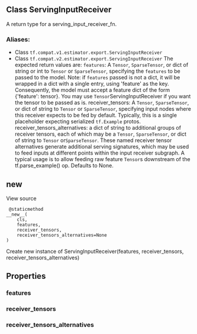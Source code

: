 ## Class ServingInputReceiver
A return type for a serving_input_receiver_fn.
### Aliases:
- Class `tf.compat.v1.estimator.export.ServingInputReceiver`
- Class `tf.compat.v2.estimator.export.ServingInputReceiver`
The expected return values are: `features`: A `Tensor`, `SparseTensor`, or dict of string or int to `Tensor` or `SparseTensor`, specifying the `features` to be passed to the model. Note: if `features` passed is not a dict, it will be wrapped in a dict with a single entry, using 'feature' as the key. Consequently, the model must accept a feature dict of the form {'feature': tensor}. You may use `Tensor`ServingInputReceiver if you want the tensor to be passed as is. receiver_tensors: A `Tensor`, `SparseTensor`, or dict of string to `Tensor` or `SparseTensor`, specifying input nodes where this receiver expects to be fed by default. Typically, this is a single placeholder expecting serialized `tf.Example` protos. receiver_tensors_alternatives: a dict of string to additional groups of receiver tensors, each of which may be a `Tensor`, `SparseTensor`, or dict of string to `Tensor` or`SparseTensor`. These named receiver tensor alternatives generate additional serving signatures, which may be used to feed inputs at different points within the input receiver subgraph. A typical usage is to allow feeding raw feature `Tensor`s downstream of the tf.parse_example() op. Defaults to None.
## __new__
View source

```
 @staticmethod
__new__(
    cls,
    features,
    receiver_tensors,
    receiver_tensors_alternatives=None
)
```
Create new instance of ServingInputReceiver(features, receiver_tensors, receiver_tensors_alternatives)
## Properties
### features
### receiver_tensors
### receiver_tensors_alternatives
